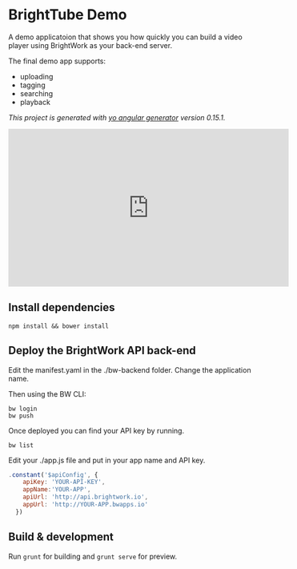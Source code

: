 # BrightTube Demo

A demo applicatoion that shows you how quickly you can build a video player using BrightWork as your back-end server.

The final demo app supports:
- uploading
- tagging
- searching
- playback

*This project is generated with [yo angular generator](https://github.com/yeoman/generator-angular)
version 0.15.1.*

<iframe width="560" height="315" src="https://www.youtube.com/embed/W5mVluoJBuo" frameborder="0" allowfullscreen></iframe>

## Install dependencies
```
npm install && bower install
```

## Deploy the BrightWork API back-end
Edit the manifest.yaml in the ./bw-backend folder. Change the application name.

Then using the BW CLI:
```
bw login
bw push
```

Once deployed you can find your API key by running.
```
bw list
```

Edit your ./app.js file and put in your app name and API key.

```javascript
.constant('$apiConfig', {
    apiKey: 'YOUR-API-KEY',
    appName:'YOUR-APP',
    apiUrl: 'http://api.brightwork.io',
    appUrl: 'http://YOUR-APP.bwapps.io'
  })
```

## Build & development

Run `grunt` for building and `grunt serve` for preview.

